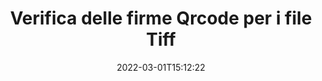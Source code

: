 ---
############################# Static ############################
layout: "auto-gen-signature"
date: 2022-03-01T15:12:22
draft: false
operation: Verify
signaturetype: Qrcode
fileformat: Tiff
productName: Java
lang: it
productCode: java
otherformats: pdf doc docx docm dot dotm dotx odt ott rtf xls xlsx xlsm xlsb csv ods ots xltx xltm ppt pptx pps ppsx odp otp potx potm pptm ppsm png jpg bmp gif tiff svg webp wmf
breadcrumb: Put Qrcode signature on Tiff for Java

############################# Head ############################
head_title: "Verifica delle firme Qrcode per i file Tiff tramite Java"
head_description: "Utilizza solo poche righe di codice Java per verificare i documenti Tiff e le relative firme Qrcode."

############################# Header ############################
title: "Verifica delle firme Qrcode per i file Tiff"
description: "L'API per Java offre l'opportunità di verificare le firme Qrcode nei documenti Tiff. La verifica delle firme elettroniche all'interno dei tuoi documenti Tiff potrebbe essere eseguita in modo rapido e semplice."
bg_image: "https://cms.admin.containerize.com/templates/aspose/App_Themes/V3/images/bg/header1.png"
bg_overlay: false
button:
    enable: true

############################# SubMenu ############################
submenu:
    enable: true

    left:
        img_alt: "GroupDocs.Signature for Java"
        image: "https://cms.admin.containerize.com/templates/groupdocs/images/product-logos/90x90-noborder/groupdocs-signature-java.png"
        product: "GroupDocs.Signature"
        platform: "Java"



############################# About ############################
about:
    enable: true
    title: "Scopri le nuove funzionalità dell'API GroupDocs.Signature for Java"
    content: |
        L'API [GroupDocs.Signature for Java](https://products.groupdocs.com/signature/java/) offre un'ampia gamma di modi per elaborare numerosi formati di documenti utilizzando le firme elettroniche. Sono supportati molti tipi di firme digitali come testi, immagini, certificati digitali, codici a barre, codici QR, timbri o metadati. I clienti possono aggiungere, rimuovere, modificare, convalidare o cercare firme digitali in PDF, documenti MS Word, cartelle di lavoro MS Excel, presentazioni MS PowerPoint, file Adobe Photoshop e vari formati di immagine. È disponibile un numero sorprendente di funzioni e impostazioni aggiuntive.
    

############################# Steps ############################
steps:
    enable: true
    title_left: "Come convalidare le firme Qrcode nel tuo documento Tiff"
    content_left: |
        [GroupDocs.Signature for Java](https://products.groupdocs.com/signature/java/) include funzioni utili come la verifica delle firme Qrcode apposte in Tiff documenti. Usa questa opportunità senza implementare codice aggiuntivo.
        
        * In primo luogo, istanziare la classe Signature fornendo come parametro del costruttore il percorso di un documento che dovrebbe essere verificato.
        * In secondo luogo, crea un nuovo oggetto VerifyOptions e imposta tutte le proprietà richieste.
        * Infine, richiama il metodo Verify dell'oggetto di Signature passando l'istanza di VerifyOptions.
        * Quindi elaborare i risultati della verifica.

    title_right: "Requisiti di sistema"
    content_right: |
        GroupDocs.Signature for Java sono supportati su tutte le principali piattaforme e sistemi operativi. Prima di eseguire il codice seguente, assicurati di avere i seguenti prerequisiti installati sul tuo sistema.

        * Sistemi operativi: Microsoft Windows, Linux, MacOS
        * Ambienti di sviluppo: NetBeans, Intellij IDEA, Eclipse, etc.
        * Java runtime: J2SE 6.0 and above
        * Scarica l'ultima versione di GroupDocs.Signature for Java da [Maven](https://repository.groupdocs.com/webapp/#/artifacts/browse/tree/General/repo/com/groupdocs/groupdocs-signature)
         
    code: |
        ```java    
                
        // Set up input Tiff file
        String filePath = "input.tiff";

        // Instantiate Signature for input file
        Signature signature = new Signature(filePath);

        //Provide verification options
        QrCodeVerifyOptions options = new QrCodeVerifyOptions();

        // process only first page
        options.setPagesSetup(new PagesSetup());
        options.setPageNumber(1);
        options.setAllPages(false);
        // specify text match type
        options.setMatchType(TextMatchType.StartsWith);
        // specify text pattern to search
        options.setText("QrCode text");
                            
        // Verify document signatures
        VerificationResult result = signature.verify(options);

        //process result
        if (result.isValid())
        {
            //..
        }

        ```

############################# Demos ############################
demos:
    enable: true
    title: "Firma con Qrcode firme Demo live"
    content: |
       Aggiungi subito varie firme elettroniche al file Tiff visitando il sito Web [GroupDocs.Signature App](https://products.groupdocs.app/signature/family).          

############################# More Formats ############################
more_formats:
    enable: true
    title: "Verifica altre firme Qrcode utilizzando Java"
    content: |
        "Verifica delle firme elettroniche apposte nei vari documenti. Controlla la qualità delle firme nei formati di file più diffusi come mostrato di seguito."
    format: 
       
       
back_to_top:
    enable: true
---